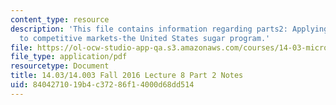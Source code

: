 ```yaml
---
content_type: resource
description: 'This file contains information regarding parts2: Applying consumer theory
  to competitive markets-the United States sugar program.'
file: https://ol-ocw-studio-app-qa.s3.amazonaws.com/courses/14-03-microeconomic-theory-and-public-policy-fall-2016/8404271019b4c37286f14000d68dd514_MIT14_03F16_lec8Part2.pdf
file_type: application/pdf
resourcetype: Document
title: 14.03/14.003 Fall 2016 Lecture 8 Part 2 Notes
uid: 84042710-19b4-c372-86f1-4000d68dd514
---
```

